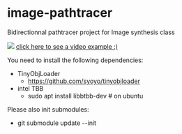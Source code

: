# image-pathtracer

Bidirectionnal pathtracer project for Image synthesis class


![](https://ibb.co/Pc29bCs)
[click here to see a video example :)](https://youtu.be/c81YWpwX9A4)

You need to install the following dependencies:

- TinyObjLoader
    - https://github.com/syoyo/tinyobjloader
- intel TBB
    - sudo apt install libbtbb-dev # on ubuntu

Please also init submodules:

- git submodule update --init



